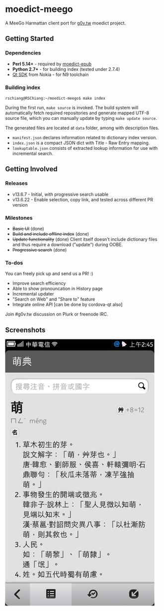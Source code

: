 moedict-meego
=============
A MeeGo Harmattan client port for [g0v.tw](http://dev.g0v.tw) moedict project.

Getting Started
---------------
### Dependencies
* **Perl 5.14+** - required by [moedict-epub](https://github.com/g0v/moedict-epub)
* **Python 2.7+** - for building index (tested under 2.7.4)
* [Qt SDK](http://www.developer.nokia.com/Develop/Qt/Tools/) from Nokia - for N9 toolchain

### Building index
```
rschiang@RSChiang:~/moedict-meego$ make index
```
During the first run, `make source` is invoked. The build system will automatically fetch required 
repositories and generate mapped UTF-8 source file, which you can manually update by typing 
`make update source`.

The generated files are located at `data` folder, among with description files.
- `manifest.json` declares information related to dictionary index version.
- `index.json` is a compact JSON dict with Title - Raw Entry mapping.
- `lookuptable.json` consists of extracted lookup information for use with incremental search.

Getting Involved
----------------
### Releases
- v13.6.7 - Initial, with progressive search usable
- v13.6.22 - Enable selection, copy link, and tested across different PR version

### Milestones
- ~~Basic UI~~ (done)
- ~~Build and include offline index~~ (done)
- ~~Update functionality~~ (done)
  Client itself doesn't include dictionary files 
  and thus require a download ("update") during OOBE.
- ~~Progressive search~~ (done)

### To-dos
You can freely pick up and send us a PR! :)
- Improve search efficiency
- Able to show pronouncation in History page
- Incremental updater
- "Search on Web" and "Share to" feature
- Integrate online API [can be done by cordova-qt also]

Join #g0v.tw discussion on Plurk or freenode IRC.

Screenshots
-----------
![Screenshot of MoeDict MeeGo client on Nokia N9](docs/res/moedict-meego.png)
